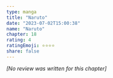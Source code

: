 ```yaml
---
type: manga
title: "Naruto"
date: "2023-07-02T15:00:38"
name: "Naruto"
chapter: 18
rating: 4
ratingEmoji: ⭐️⭐️⭐️⭐️
share: false
---
```


_[No review was written for this chapter]_
